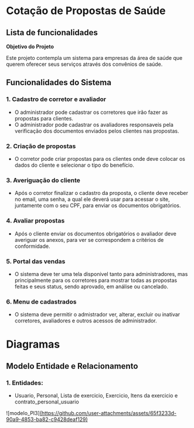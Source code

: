 # Cotação de Propostas de Saúde

**<h2>Lista de funcionalidades</h2>**

**<p>Objetivo do Projeto</p>**

<p>Este projeto contempla um sistema para empresas da área de saúde que querem oferecer seus serviços através dos convênios de saúde.</p>

**<h2>Funcionalidades do Sistema</h2>**

**<h3>1. Cadastro de corretor e avaliador</h3>**
<ul>
    <li>O administrador pode cadastrar os corretores que irão fazer as propostas para clientes.</li>
    <li>O administrador pode cadastrar os avaliadores responsaveis pela verificação dos documentos enviados pelos clientes nas propostas.</li>
</ul>

**<h3>2. Criação de propostas</h3>**
<ul>
    <li>O corretor pode criar propostas para os clientes onde deve colocar os dados do cliente e selecionar o tipo do benefício.</li>
</ul>

**<h3>3. Averiguação do cliente</h3>**
<ul>
    <li>Após o corretor finalizar o cadastro da proposta, o cliente deve receber no email, uma senha, a qual ele deverá usar para acessar o site, juntamente com o seu CPF, para enviar os documentos obrigatórios.</li>
</ul>

**<h3>4. Avaliar propostas</h3>**

<ul>
    <li>Após o cliente enviar os documentos obrigatórios o avaliador deve averiguar os anexos, para ver se correspondem a critérios de conformidade.</li>
</ul>

**<h3>5. Portal das vendas</h3>**
<ul>
    <li>O sistema deve ter uma tela disponivel tanto para administradores, mas principalmente para os corretores para mostrar todas as propostas feitas e seus status, sendo aprovado, em análise ou cancelado.</li>
</ul>

**<h3>6. Menu de cadastrados</h3>**
<ul>
    <li>O sistema deve permitir o admistrador ver, alterar, excluir ou inativar corretores, avaliadores e outros acessos de administrador.</li>
</ul>

# Diagramas

<h2>Modelo Entidade e Relacionamento</h2>
<h3>1. Entidades:</h3>
<ul>
<li>Usuario, Personal, Lista de exercicio, Exercicio, Itens da exercicio e contrato_personal_usuario</li>
</ul>

![modelo_PI3][(https://github.com/user-attachments/assets/65f3233d-90a9-4853-ba82-c9428deaf129)](https://github.com/roMMarinho/Quotation/blob/main/Diagramas/MER%20-%20Modelo%20Entidade%20e%20Relacionamento.jpg?raw=true)
